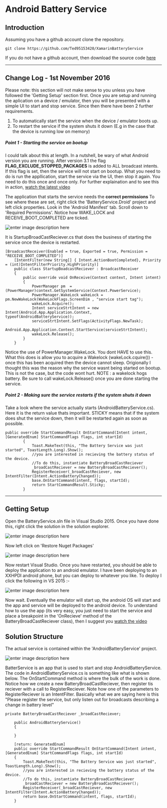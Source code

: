Android Battery Service
===================

Introduction
-----------------

Assuming you have a github account clone the repository.
```
git clone https://github.com/Ted95153420/XamarinBatteryService
```

If you do not have a github account, then download the source code [here](https://github.com/Ted95153420/XamarinBatteryService/archice/master.zip)

---------

Change Log - 1st November 2016
-------------
Please note: this section will not make sense to you unless you have followed the 'Getting Setup' section first. Once you are setup and running the aplication on a device / emulator, then you will be presented with a simple UI to start and stop service.
Since then there have been 2 further requirements.
1. To automatically start the service when the device / emulator boots up.
2. To restart the service if the system shuts it down (E.g in the case that the device is running low on memory)

##### Point 1 - Starting the service on bootup
I could talk about this at length. In a nutshell, be wary of what Android version you are running. After version 3.1 the flag **FLAG_EXCLUDE_STOPPED_PACKAGES** is added to ALL broadcast intents. If this flag is set, then the service will not start on bootup. What you need to do is run the appllication, start the service via the UI, then stop it again. You need to do this once and once only.
For further explaination and to see this in action, [watch the latest video](https://www.youtube.com/watch?v=TdHfNIfYFHc&feature=youtu.be)

The application that starts the service needs the **correct permissions** To see where these are set, right click the 'BatteryService.Droid' project and left click properties. Look in the 'Android Manifest' tab. Scroll down to 'Required Permissions'. Notice how WAKE_LOCK and RECEIVE_BOOT_COMPLETED are ticked.

![enter image description here](https://raw.githubusercontent.com/Ted95153420/XamarinBatteryService/master/Screenshots/ProjectSettings.jpg)


It is StartupBroadCastReciever.cs that does the business of starting the service once the device is restarted.
```
[BroadcastReceiver(Enabled = true, Exported = true, Permission = "RECEIVE_BOOT_COMPLETED")]
    [IntentFilter(new String[] { Intent.ActionBootCompleted}, Priority = (int)IntentFilterPriority.HighPriority)]
    public class StartupBoadcastReciever : BroadcastReceiver
    {
        public override void OnReceive(Context context, Intent intent)
        {
            PowerManager pm  = (PowerManager)context.GetSystemService(Context.PowerService);
            PowerManager.WakeLock wakeLock = pm.NewWakeLock(WakeLockFlags.ScreenDim , "service start tag");
            wakeLock.Acquire();
            Intent serviceStrtIntent = new Intent(Android.App.Application.Context, typeof(AndroidBatteryService));
            serviceStrtIntent.SetFlags(ActivityFlags.NewTask);
            Android.App.Application.Context.StartService(serviceStrtIntent);
            wakeLock.Release();
        }
    }
```
Notice the use of PowerManager.WakeLock. You dont HAVE to use this. What this does is allow you to acquire a Wakelock (wakeLock.cquire()) - once this has been acquired then the device cannot sleep. Origionally I thought this was the reason why the service wasnt being started on bootup. This is not the case, but the code wont hurt. NOTE : a wakelock hogs battery. Be sure to call wakeLock.Release() once you are done starting the service.

##### Point 2 - Making sure the service restarts if the system shuts it down
Take a look where the service actually starts (AndroidBatteryService.cs). Here it is the return value thats important. STICKY means that if the system does shut the service down, then it will be restarted again as soon as possible.

```
public override StartCommandResult OnStartCommand(Intent intent, [GeneratedEnum] StartCommandFlags flags, int startId)
        {
            Toast.MakeText(this, "The Battery Service was just started", ToastLength.Long).Show();
            //you are interested in recieving the battery status of the device.
            //To do this, instantiate BatteryBroadCastReciever
            _broadCastReciever = new BatteryBroadCastReciever();
            RegisterReceiver(_broadCastReciever, new IntentFilter(Intent.ActionBatteryChanged));
            base.OnStartCommand(intent, flags, startId);
            return StartCommandResult.Sticky;
        }
```




---------

Getting Setup
-------------

Open the BatteryService.sln file in Visual Studio 2015. Once you have done this, right click the solution in the solution explorer.

![enter image description here](https://raw.githubusercontent.com/Ted95153420/XamarinBatteryService/master/Screenshots/BatteryServiceSolution.JPG "Right Click solution")

Now left click on 'Restore Nuget Packages'

![enter image description here](https://raw.githubusercontent.com/Ted95153420/XamarinBatteryService/master/Screenshots/RestoreNuget.jpg)

Now restart Visual Studio. Once you have restarted, you should be able to deploy the application to an android emulator. I have been deploying to an XXHPDI android phone, but you can deploy to whatever you like. To deploy I click the following in VS 2015 :-

![enter image description here](https://raw.githubusercontent.com/Ted95153420/XamarinBatteryService/master/Screenshots/DeployToEmultor.JPG)

Now wait. Eventually the emulator will start up, the android OS will start and the app and service will be deployed to the android device. To understand how to use the app (its very easy, you just need to start the service and place a breakpoint in the 'OnRecieve' method of the BatteryBroadCastReciever class), then I suggest you [watch the video](https://www.youtube.com/watch?v=vBaMcZT196g&feature=youtu.be) 

Solution Structure
-------------

The actual service is contained within the  'AndroidBatteryService' project.

![enter image description here](https://raw.githubusercontent.com/Ted95153420/XamarinBatteryService/master/Screenshots/ServiceProject.JPG) 

BatterService is an app that is used to start and stop AndroidBatteryService. The code in AndroidBatteryService.cs is something like what is shown below. The OnStartCommand method is where the bulk of the work is done. Notice how we create a new BatteryBroadCastReciever, then register tis reciever with a call to RegisterReciever. Note how one of the parameters to RegisterReciever is an IntentFilter. Basically what we are saying here is this "Please register the service, but only listen out for broadcasts describing a change in battery level"

    private BatteryBroadCastReciever _broadCastReciever;

        public AndroidBatteryService()
        {
           
        }

        [return: GeneratedEnum]
        public override StartCommandResult OnStartCommand(Intent intent, [GeneratedEnum] StartCommandFlags flags, int startId)
        {
            Toast.MakeText(this, "The Battery Service was just started", ToastLength.Long).Show();
            //you are interested in recieving the battery status of the device.
            //To do this, instantiate BatteryBroadCastReciever
            _broadCastReciever = new BatteryBroadCastReciever();
            RegisterReceiver(_broadCastReciever, new IntentFilter(Intent.ActionBatteryChanged));
            return base.OnStartCommand(intent, flags, startId);
        }
